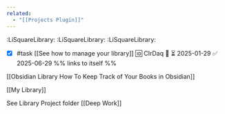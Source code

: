 ```yaml
---
related:
  - "[[Projects Plugin]]"
---
```

:LiSquareLibrary:
:LiSquareLibrary:
:LiSquareLibrary:
- [x] #task [[See how to manage your library]] 🆔 CIrDaq 🔽 ⏳ 2025-01-29 ✅ 2025-06-29
	%%  links to itself %%

[[Obsidian Library How To Keep Track of Your Books in Obsidian]]

[[My Library]]

See Library Project folder [[Deep Work]]
